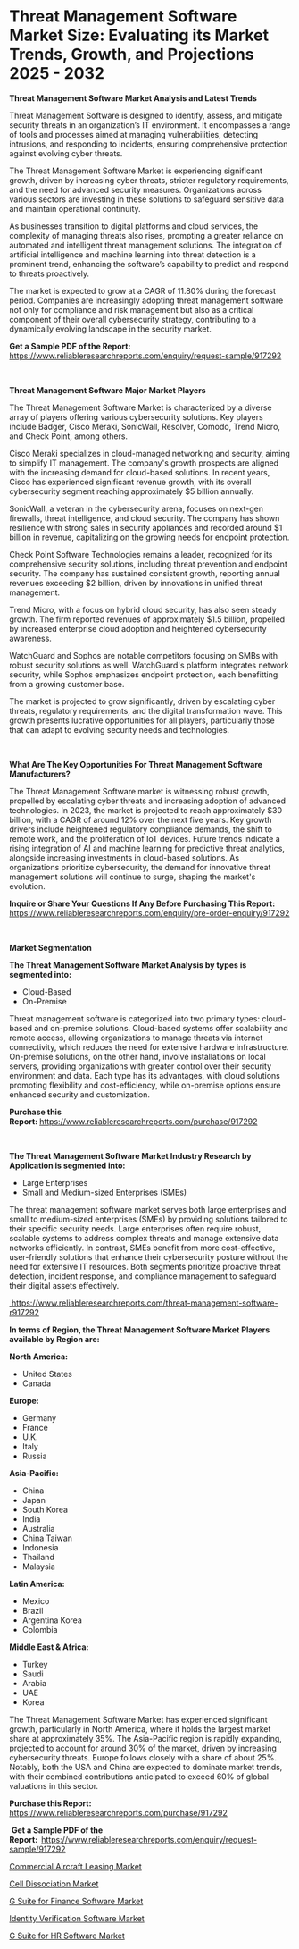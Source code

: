 <p><h1>Threat Management Software Market Size: Evaluating its Market Trends, Growth, and Projections 2025 - 2032</h1></p><p><strong>Threat Management Software Market Analysis and Latest Trends</strong></p>
<p><p>Threat Management Software is designed to identify, assess, and mitigate security threats in an organization’s IT environment. It encompasses a range of tools and processes aimed at managing vulnerabilities, detecting intrusions, and responding to incidents, ensuring comprehensive protection against evolving cyber threats. </p><p>The Threat Management Software Market is experiencing significant growth, driven by increasing cyber threats, stricter regulatory requirements, and the need for advanced security measures. Organizations across various sectors are investing in these solutions to safeguard sensitive data and maintain operational continuity. </p><p>As businesses transition to digital platforms and cloud services, the complexity of managing threats also rises, prompting a greater reliance on automated and intelligent threat management solutions. The integration of artificial intelligence and machine learning into threat detection is a prominent trend, enhancing the software’s capability to predict and respond to threats proactively.</p><p>The market is expected to grow at a CAGR of 11.80% during the forecast period. Companies are increasingly adopting threat management software not only for compliance and risk management but also as a critical component of their overall cybersecurity strategy, contributing to a dynamically evolving landscape in the security market.</p></p>
<p><strong>Get a Sample PDF of the Report:&nbsp;</strong> <a href="https://www.reliableresearchreports.com/enquiry/request-sample/917292?utm_campaign=114&utm_medium=2&utm_source=Github&utm_content=ia&utm_term=05032025&utm_id=threat-management-software">https://www.reliableresearchreports.com/enquiry/request-sample/917292</a></p>
<p>&nbsp;</p>
<p><strong>Threat Management Software Major Market Players</strong></p>
<p><p>The Threat Management Software Market is characterized by a diverse array of players offering various cybersecurity solutions. Key players include Badger, Cisco Meraki, SonicWall, Resolver, Comodo, Trend Micro, and Check Point, among others.</p><p>Cisco Meraki specializes in cloud-managed networking and security, aiming to simplify IT management. The company's growth prospects are aligned with the increasing demand for cloud-based solutions. In recent years, Cisco has experienced significant revenue growth, with its overall cybersecurity segment reaching approximately $5 billion annually. </p><p>SonicWall, a veteran in the cybersecurity arena, focuses on next-gen firewalls, threat intelligence, and cloud security. The company has shown resilience with strong sales in security appliances and recorded around $1 billion in revenue, capitalizing on the growing needs for endpoint protection.</p><p>Check Point Software Technologies remains a leader, recognized for its comprehensive security solutions, including threat prevention and endpoint security. The company has sustained consistent growth, reporting annual revenues exceeding $2 billion, driven by innovations in unified threat management.</p><p>Trend Micro, with a focus on hybrid cloud security, has also seen steady growth. The firm reported revenues of approximately $1.5 billion, propelled by increased enterprise cloud adoption and heightened cybersecurity awareness.</p><p>WatchGuard and Sophos are notable competitors focusing on SMBs with robust security solutions as well. WatchGuard's platform integrates network security, while Sophos emphasizes endpoint protection, each benefitting from a growing customer base.</p><p>The market is projected to grow significantly, driven by escalating cyber threats, regulatory requirements, and the digital transformation wave. This growth presents lucrative opportunities for all players, particularly those that can adapt to evolving security needs and technologies.</p></p>
<p>&nbsp;</p>
<p><strong>What Are The Key Opportunities For Threat Management Software Manufacturers?</strong></p>
<p><p>The Threat Management Software market is witnessing robust growth, propelled by escalating cyber threats and increasing adoption of advanced technologies. In 2023, the market is projected to reach approximately $30 billion, with a CAGR of around 12% over the next five years. Key growth drivers include heightened regulatory compliance demands, the shift to remote work, and the proliferation of IoT devices. Future trends indicate a rising integration of AI and machine learning for predictive threat analytics, alongside increasing investments in cloud-based solutions. As organizations prioritize cybersecurity, the demand for innovative threat management solutions will continue to surge, shaping the market's evolution.</p></p>
<p><strong>Inquire or Share Your Questions If Any Before Purchasing This Report:</strong> <a href="https://www.reliableresearchreports.com/enquiry/pre-order-enquiry/917292?utm_campaign=114&utm_medium=2&utm_source=Github&utm_content=ia&utm_term=05032025&utm_id=threat-management-software">https://www.reliableresearchreports.com/enquiry/pre-order-enquiry/917292</a></p>
<p>&nbsp;</p>
<p><strong>Market Segmentation</strong></p>
<p><strong>The Threat Management Software Market Analysis by types is segmented into:</strong></p>
<p><ul><li>Cloud-Based</li><li>On-Premise</li></ul></p>
<p><p>Threat management software is categorized into two primary types: cloud-based and on-premise solutions. Cloud-based systems offer scalability and remote access, allowing organizations to manage threats via internet connectivity, which reduces the need for extensive hardware infrastructure. On-premise solutions, on the other hand, involve installations on local servers, providing organizations with greater control over their security environment and data. Each type has its advantages, with cloud solutions promoting flexibility and cost-efficiency, while on-premise options ensure enhanced security and customization.</p></p>
<p><strong>Purchase this Report:&nbsp;</strong><a href="https://www.reliableresearchreports.com/purchase/917292?utm_campaign=114&utm_medium=2&utm_source=Github&utm_content=ia&utm_term=05032025&utm_id=threat-management-software">https://www.reliableresearchreports.com/purchase/917292</a></p>
<p>&nbsp;</p>
<p><strong>The Threat Management Software Market Industry Research by Application is segmented into:</strong></p>
<p><ul><li>Large Enterprises</li><li>Small and Medium-sized Enterprises (SMEs)</li></ul></p>
<p><p>The threat management software market serves both large enterprises and small to medium-sized enterprises (SMEs) by providing solutions tailored to their specific security needs. Large enterprises often require robust, scalable systems to address complex threats and manage extensive data networks efficiently. In contrast, SMEs benefit from more cost-effective, user-friendly solutions that enhance their cybersecurity posture without the need for extensive IT resources. Both segments prioritize proactive threat detection, incident response, and compliance management to safeguard their digital assets effectively.</p></p>
<p><a href="https://www.reliableresearchreports.com/threat-management-software-r917292?utm_campaign=114&utm_medium=2&utm_source=Github&utm_content=ia&utm_term=05032025&utm_id=threat-management-software">&nbsp;https://www.reliableresearchreports.com/threat-management-software-r917292</a></p>
<p><strong>In terms of Region, the Threat Management Software Market Players available by Region are:</strong></p>
<p>
    <p> <strong> North America: </strong>
        <ul>
            <li>United States</li>
            <li>Canada</li>
        </ul>
        </p> 
    <p> <strong> Europe: </strong>
        <ul>
            <li>Germany</li>
            <li>France</li>
            <li>U.K.</li>
            <li>Italy</li>
            <li>Russia</li>
        </ul>
        </p> 
    <p> <strong> Asia-Pacific: </strong>
        <ul>
            <li>China</li>
            <li>Japan</li>
            <li>South Korea</li>
            <li>India</li>
            <li>Australia</li>
            <li>China Taiwan</li>
            <li>Indonesia</li>
            <li>Thailand</li>
            <li>Malaysia</li>
        </ul>
        </p> 
    <p> <strong> Latin America: </strong>
        <ul>
            <li>Mexico</li>
            <li>Brazil</li>
            <li>Argentina Korea</li>
            <li>Colombia</li>
        </ul>
        </p> 
    <p> <strong> Middle East & Africa: </strong>
        <ul>
            <li>Turkey</li>
            <li>Saudi</li>
            <li>Arabia</li>
            <li>UAE</li>
            <li>Korea</li>
        </ul>
    </p>
    </p>
<p><p>The Threat Management Software Market has experienced significant growth, particularly in North America, where it holds the largest market share at approximately 35%. The Asia-Pacific region is rapidly expanding, projected to account for around 30% of the market, driven by increasing cybersecurity threats. Europe follows closely with a share of about 25%. Notably, both the USA and China are expected to dominate market trends, with their combined contributions anticipated to exceed 60% of global valuations in this sector.</p></p>
<p><strong>Purchase this Report: </strong><a href="https://www.reliableresearchreports.com/purchase/917292?utm_campaign=114&utm_medium=2&utm_source=Github&utm_content=ia&utm_term=05032025&utm_id=threat-management-software">https://www.reliableresearchreports.com/purchase/917292</a></p>
<p>&nbsp;<strong>Get a Sample PDF of the Report:&nbsp;&nbsp;</strong><a href="https://www.reliableresearchreports.com/enquiry/request-sample/917292?utm_campaign=114&utm_medium=2&utm_source=Github&utm_content=ia&utm_term=05032025&utm_id=threat-management-software">https://www.reliableresearchreports.com/enquiry/request-sample/917292</a></p>
<p><strong></strong></p>
<p><p><a href="https://github.com/shopovdjondo/Market-Research-Report-List-1/blob/main/commercial-aircraft-leasing-market.md?utm_campaign=114&utm_medium=2&utm_source=Github&utm_content=ia&utm_term=05032025&utm_id=threat-management-software">Commercial Aircraft Leasing Market</a></p><p><a href="https://github.com/saeiddaemo/Market-Research-Report-List-1/blob/main/cell-dissociation-market.md?utm_campaign=114&utm_medium=2&utm_source=Github&utm_content=ia&utm_term=05032025&utm_id=threat-management-software">Cell Dissociation Market</a></p><p><a href="https://github.com/boccalyver5k/Market-Research-Report-List-1/blob/main/g-suite-for-finance-software-market.md?utm_campaign=114&utm_medium=2&utm_source=Github&utm_content=ia&utm_term=05032025&utm_id=threat-management-software">G Suite for Finance Software Market</a></p><p><a href="https://github.com/plawragarile/Market-Research-Report-List-1/blob/main/identity-verification-software-market.md?utm_campaign=114&utm_medium=2&utm_source=Github&utm_content=ia&utm_term=05032025&utm_id=threat-management-software">Identity Verification Software Market</a></p><p><a href="https://github.com/hamremunazm4/Market-Research-Report-List-1/blob/main/g-suite-for-hr-software-market.md?utm_campaign=114&utm_medium=2&utm_source=Github&utm_content=ia&utm_term=05032025&utm_id=threat-management-software">G Suite for HR Software Market</a></p></p>
